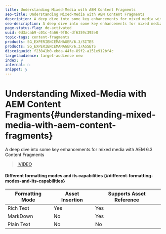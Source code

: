 ```yaml
---
title: Understanding Mixed-Media with AEM Content Fragments
seo-title: Understanding Mixed-Media with AEM Content Fragments
description: A deep dive into some key enhancements for mixed media with AEM 6.3 Content Fragments 
seo-description: A deep dive into some key enhancements for mixed media with AEM 6.3 Content Fragments 
page-status-flag: de-activated
uuid: 0d3acab9-c01c-4a66-9f8c-df6359c392e8
topic-tags: content-fragments
products: SG_EXPERIENCEMANAGER/6.3/SITES
products: SG_EXPERIENCEMANAGER/6.3/ASSETS
discoiquuid: f23841b0-ebda-44fe-89f2-a151e912bf4c
targetaudience: target-audience new
index: y
internal: n
snippet: y
---
```


# Understanding Mixed-Media with AEM Content Fragments{#understanding-mixed-media-with-aem-content-fragments}

A deep dive into some key enhancements for mixed media with AEM 6.3 Content Fragments

>[!VIDEO](https://video.tv.adobe.com/v/18138/?quality=9)

#### Different formatting modes and its capabilities {#different-formatting-modes-and-its-capabilities}

| Formatting Mode |Asset Insertion |Supports Asset Reference |
|---|---|---|
| Rich Text |Yes |Yes |
| MarkDown |No |Yes |
| Plain Text |No  |No |

